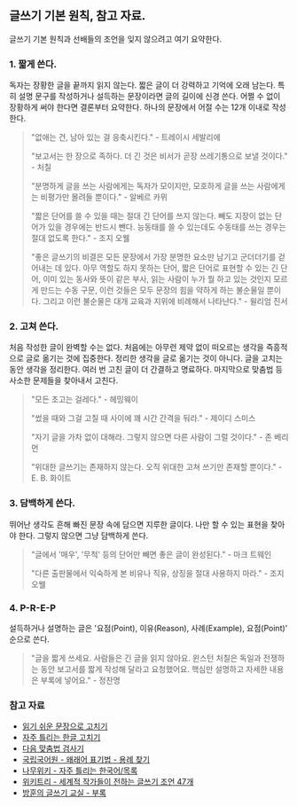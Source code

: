 ## 글쓰기 기본 원칙, 참고 자료.
글쓰기 기본 원칙과 선배들의 조언을 잊지 않으려고 여기 요약한다.

### 1. 짧게 쓴다.
독자는 장황한 글을 끝까지 읽지 않는다. 짧은 글이 더 강력하고 기억에 오래 남는다. 특히 설명 문구를 작성하거나 설득하는 문장이라면 글의 길이에 신경 쓴다. 어쩔 수 없이 장황하게 써야 한다면 결론부터 요약한다. 하나의 문장에서 어절 수는 12개 이내로 작성한다.

> "없애는 건, 남아 있는 걸 응축시킨다." - 트레이시 세발리에
>
> "보고서는 한 장으로 족하다. 더 긴 것은 비서가 곧장 쓰레기통으로 보낼 것이다." - 처칠
>
> "분명하게 글을 쓰는 사람에게는 독자가 모이지만, 모호하게 글을 쓰는 사람에게는 비평가만 몰려들 뿐이다." - 알베르 카뮈
>
> "짧은 단어를 쓸 수 있을 때는 절대 긴 단어를 쓰지 않는다. 빼도 지장이 없는 단어가 있을 경우에는 반드시 뺀다. 능동태를 쓸 수 있는데도 수동태를 쓰는 경우는 절대 없도록 한다." - 조지 오웰
>
> "좋은 글쓰기의 비결은 모든 문장에서 가장 분명한 요소만 남기고 군더더기를 걷어내는 데 있다. 아무 역할도 하지 못하는 단어, 짧은 단어로 표현할 수 있는 긴 단어, 이미 있는 동사와 뜻이 같은 부사, 읽는 사람이 누가 뭘 하고 있는 것인지 모르게 만드는 수동 구문, 이런 것들은 모두 문장의 힘을 약하게 하는 불순물일 뿐이다. 그리고 이런 불순물은 대개 교육과 지위에 비례해서 나타난다." - 윌리엄 진서

### 2. 고쳐 쓴다.
처음 작성한 글이 완벽할 수는 없다. 처음에는 아무런 제약 없이 떠오르는 생각을 즉흥적으로 글로 옮기는 것에 집중한다. 정리한 생각을 글로 옮기는 것이 아니다. 글을 고치는 동안 생각을 정리한다. 여러 번 고친 글이 더 간결하고 명료하다. 마지막으로 맞춤법 등 사소한 문제들을 찾아내서 고친다.

> "모든 초고는 걸레다." - 헤밍웨이
>
> "썼을 때와 그걸 고칠 때 사이에 꽤 시간 간격을 둬라." - 제이디 스미스
>
> "자기 글을 가차 없이 대해라. 그렇지 않으면 다른 사람이 그럴 것이다." - 존 베리먼
>
> "위대한 글쓰기는 존재하지 않는다. 오직 위대한 고쳐 쓰기만 존재할 뿐이다." - E. B. 화이트

### 3. 담백하게 쓴다.
뛰어난 생각도 흔해 빠진 문장 속에 담으면 지루한 글이다. 나만 할 수 있는 표현을 찾아야 한다. 그렇지 않으면 그냥 담백하게 쓴다.

> "글에서 '매우', '무척' 등의 단어만 빼면 좋은 글이 완성된다." - 마크 트웨인
>
> "다른 출판물에서 익숙하게 본 비유나 직유, 상징을 절대 사용하지 마라." - 조지 오웰

### 4. P-R-E-P
설득하거나 설명하는 글은 '요점(Point), 이유(Reason), 사례(Example), 요점(Point)' 순으로 쓴다.

> "글을 짧게 쓰세요. 사람들은 긴 글을 읽지 않아요. 윈스턴 처칠은 독일과 전쟁하는 동안 보고서를 짧게 작성해 달라고 요청했어요. 핵심만 설명하고 자세한 내용은 부록에 넣어요." - 정찬명

### 참고 자료
* [읽기 쉬운 문장으로 고치기](https://github.com/naradesign/korean/wiki/%EC%9D%BD%EA%B8%B0-%EC%89%AC%EC%9A%B4-%EB%AC%B8%EC%9E%A5%EC%9C%BC%EB%A1%9C-%EA%B3%A0%EC%B9%98%EA%B8%B0)
* [자주 틀리는 한글 고치기](https://github.com/naradesign/korean/wiki/%EC%9E%90%EC%A3%BC-%ED%8B%80%EB%A6%AC%EB%8A%94-%ED%95%9C%EA%B8%80-%EA%B3%A0%EC%B9%98%EA%B8%B0)
* [다음 맞춤법 검사기](http://alldic.daum.net/grammar_checker.do)
* [국립국어원 - 왜래어 표기법 - 용례 찾기](https://www.korean.go.kr/front/foreignSpell/foreignSpellList.do)
* [나무위키 - 자주 틀리는 한국어/목록](https://namu.wiki/w/%EC%9E%90%EC%A3%BC%20%ED%8B%80%EB%A6%AC%EB%8A%94%20%ED%95%9C%EA%B5%AD%EC%96%B4/%EB%AA%A9%EB%A1%9D)
* [위키트리 - 세계적 작가들이 전하는 글쓰기 조언 47개](https://www.wikitree.co.kr/articles/201513)
* [방훈의 글쓰기 교실 - 부록](https://brunch.co.kr/@khbang21/394)
